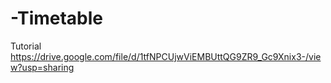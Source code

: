 # -Timetable

Tutorial https://drive.google.com/file/d/1tfNPCUjwViEMBUttQG9ZR9_Gc9Xnix3-/view?usp=sharing
